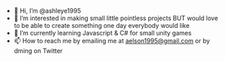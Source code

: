 - 👋 Hi, I’m @ashleye1995
- 👀 I’m interested in making small little pointless projects BUT would love to be able to create something one day everybody would like
- 🌱 I’m currently learning Javascript & C# for small unity games
- 📫 How to reach me by emailing me at aelson1995@gmail.com or by dming on Twitter 

<!---
ashleye1995/ashleye1995 is a ✨ special ✨ repository because its `README.md` (this file) appears on your GitHub profile.
You can click the Preview link to take a look at your changes.
--->
